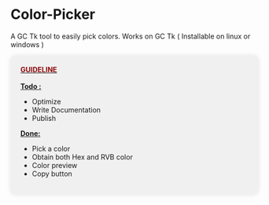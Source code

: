 # Color-Picker
A GC Tk tool to easily pick colors. Works on GC Tk ( Installable on linux or windows )

<div style="background-color: #f0f0f0; padding: 20px; border-radius: 10px; box-shadow: 0 0 10px rgba(0, 0, 0, 0.1);">
<div>
  <b>
    <u>
      <font color="#8b0909">GUIDELINE</font>
      <br><br>
      Todo :
    </u>
  </b>
</div>
  
<div>
  <ul>
    <li>Optimize&nbsp;</li>
    <li>Write Documentation&nbsp;</li>
    <li>Publish&nbsp;</li>
  </ul>
  
  <div>
    <b>
      <u>Done:</u>
    </b>
  </div>
</div>

<div>
  <ul>
    <li>Pick a color</li>
    <li>Obtain both Hex and RVB color</li>
    <li>Color preview</li>
    <li>Copy button</li>
  </ul>
</div>
</div>
